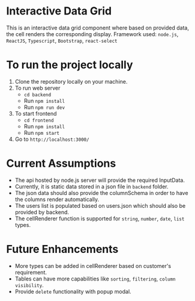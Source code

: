 # Interactive Data Grid

This is an interactive data grid component where based on provided data, the cell renders the corresponding display.
Framework used: `node.js`, `ReactJS`, `Typescript`, `Bootstrap`, `react-select`

# To run the project locally

1. Clone the repository locally on your machine.
2. To run web server
   - `cd backend`
   - Run `npm install`
   - Run `npm run dev`
3. To start frontend
   - `cd frontend`
   - Run `npm install`
   - Run `npm start`
4. Go to `http://localhost:3000/`

# Current Assumptions

- The api hosted by node.js server will provide the required InputData.
- Currently, it is static data stored in a json file in `backend` folder.
- The json data should also provide the columnSchema in order to have the columns render automatically.
- The users list is populated based on users.json which should also be provided by backend.
- The cellRenderer function is supported for `string`, `number`, `date`, `list` types.

# Future Enhancements

- More types can be added in cellRenderer based on customer's requirement.
- Tables can have more capabilities like `sorting`, `filtering`, `column visibility`.
- Provide `delete` functionality with popup modal.
